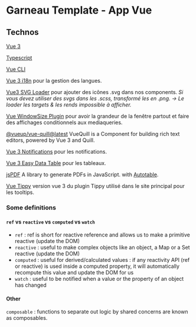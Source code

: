 # Garneau Template - App Vue

## Technos

[Vue 3](https://v3.vuejs.org/guide/)

[Typescript](https://vuejs.org/guide/typescript/overview.html)

[Vue CLI](https://cli.vuejs.org/config/)

[Vue 3 i18n](https://github.com/webkong/vue3-i18n) pour la gestion des langues.

[Vue3 SVG Loader](https://github.com/tmcdos/svg-vue3-loader) pour ajouter des icônes .svg dans nos components. 
*Si vous devez utiliser des svgs dans les .scss, transformé les en .png. -> Le loader les targets & les rends impossible à afficher.*

[Vue WindowSize Plugin](https://github.com/mya-ake/vue-window-size/tree/master) pour avoir la grandeur de la fenêtre partout et faire des affichages conditionnels aux mediaqueries.

[@vueup/vue-quill@latest](https://vueup.github.io/vue-quill/guide) VueQuill is a Component for building rich text editors, powered by Vue 3 and Quill.

[Vue 3 Notifications](https://github.com/kyvg/vue3-notification) pour les notifications.

[Vue 3 Easy Data Table](https://github.com/HC200ok/vue3-easy-data-table/) pour les tableaux. 

[jsPDF](https://github.com/parallax/jsPDF) A library to generate PDFs in JavaScript. with [Autotable](https://github.com/simonbengtsson/jsPDF-AutoTable).

[Vue Tippy](https://vue-tippy.netlify.app/basic-usage) version vue 3 du plugin Tippy utilisé dans le site principal pour les tooltips.

### Some definitions
#### `ref` vs `reactive` vs `computed` vs `watch`
- `ref` : ref is short for reactive reference and allows us to make a primitive reactive (update the DOM)
- `reactive` : useful to make complex objects like an object, a Map or a Set reactive (update the DOM)
- `computed` : useful for derived/calculated values : if any reactivity API (ref or reactive) is used inside a computed property, it will automatically recompute this value and update the DOM for us
- `watch` : useful to be notified when a value or the property of an object has changed

#### Other
`composable` : functions to separate out logic by shared concerns are known as composables.
